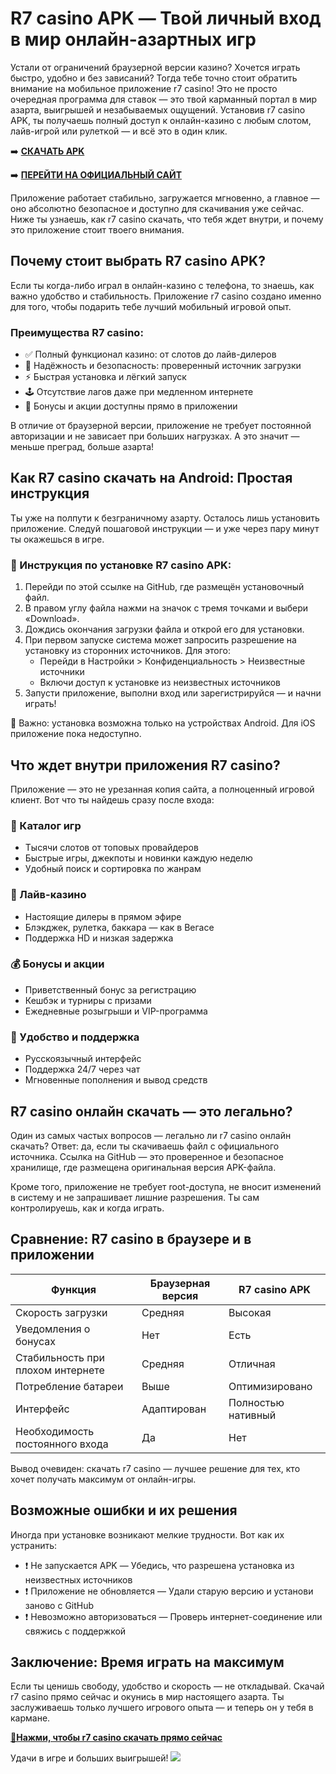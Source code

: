 
# R7 casino APK — Твой личный вход в мир онлайн-азартных игр

Устали от ограничений браузерной версии казино? Хочется играть быстро, удобно и без зависаний? Тогда тебе точно стоит обратить внимание на мобильное приложение r7 casino! Это не просто очередная программа для ставок — это твой карманный портал в мир азарта, выигрышей и незабываемых ощущений. Установив r7 casino APK, ты получаешь полный доступ к онлайн-казино с любым слотом, лайв-игрой или рулеткой — и всё это в один клик.

➡️ **[СКАЧАТЬ APK](https://github.com/parbrir/arkadadownapp/blob/main/ArkadaCasino.apk "СКАЧАТЬ APK")**

➡️ **[ПЕРЕЙТИ НА ОФИЦИАЛЬНЫЙ САЙТ](https://clck.ru/3Mmm7v "ПЕРЕЙТИ НА ОФИЦИАЛЬНЫЙ САЙТ")**

Приложение работает стабильно, загружается мгновенно, а главное — оно абсолютно безопасное и доступно для скачивания уже сейчас. Ниже ты узнаешь, как r7 casino скачать, что тебя ждет внутри, и почему это приложение стоит твоего внимания.

## Почему стоит выбрать R7 casino APK?

Если ты когда-либо играл в онлайн-казино с телефона, то знаешь, как важно удобство и стабильность. Приложение r7 casino создано именно для того, чтобы подарить тебе лучший мобильный игровой опыт.

### Преимущества R7 casino:

- ✅ Полный функционал казино: от слотов до лайв-дилеров  
- 🔐 Надёжность и безопасность: проверенный источник загрузки  
- ⚡ Быстрая установка и лёгкий запуск  
- 🕹️ Отсутствие лагов даже при медленном интернете  
- 🎁 Бонусы и акции доступны прямо в приложении  

В отличие от браузерной версии, приложение не требует постоянной авторизации и не зависает при больших нагрузках. А это значит — меньше преград, больше азарта!

## Как R7 casino скачать на Android: Простая инструкция

Ты уже на полпути к безграничному азарту. Осталось лишь установить приложение. Следуй пошаговой инструкции — и уже через пару минут ты окажешься в игре.

### 🔽 Инструкция по установке R7 casino APK:

1. Перейди по этой ссылке на GitHub, где размещён установочный файл.  
2. В правом углу файла нажми на значок с тремя точками и выбери «Download».  
3. Дождись окончания загрузки файла и открой его для установки.  
4. При первом запуске система может запросить разрешение на установку из сторонних источников. Для этого:
   - Перейди в Настройки > Конфиденциальность > Неизвестные источники  
   - Включи доступ к установке из неизвестных источников  
5. Запусти приложение, выполни вход или зарегистрируйся — и начни играть!

📌 Важно: установка возможна только на устройствах Android. Для iOS приложение пока недоступно.

## Что ждет внутри приложения R7 casino?

Приложение — это не урезанная копия сайта, а полноценный игровой клиент. Вот что ты найдешь сразу после входа:

### 🎰 Каталог игр

- Тысячи слотов от топовых провайдеров  
- Быстрые игры, джекпоты и новинки каждую неделю  
- Удобный поиск и сортировка по жанрам  

### 🎥 Лайв-казино

- Настоящие дилеры в прямом эфире  
- Блэкджек, рулетка, баккара — как в Вегасе  
- Поддержка HD и низкая задержка  

### 💰 Бонусы и акции

- Приветственный бонус за регистрацию  
- Кешбэк и турниры с призами  
- Ежедневные розыгрыши и VIP-программа  

### 🔧 Удобство и поддержка

- Русскоязычный интерфейс  
- Поддержка 24/7 через чат  
- Мгновенные пополнения и вывод средств  

## R7 casino онлайн скачать — это легально?

Один из самых частых вопросов — легально ли r7 casino онлайн скачать? Ответ: да, если ты скачиваешь файл с официального источника. Ссылка на GitHub — это проверенное и безопасное хранилище, где размещена оригинальная версия APK-файла.

Кроме того, приложение не требует root-доступа, не вносит изменений в систему и не запрашивает лишние разрешения. Ты сам контролируешь, как и когда играть.

## Сравнение: R7 casino в браузере и в приложении

| Функция | Браузерная версия | R7 casino APK |
|--------|------------------|----------------|
| Скорость загрузки | Средняя | Высокая |
| Уведомления о бонусах | Нет | Есть |
| Стабильность при плохом интернете | Средняя | Отличная |
| Потребление батареи | Выше | Оптимизировано |
| Интерфейс | Адаптирован | Полностью нативный |
| Необходимость постоянного входа | Да | Нет |

Вывод очевиден: скачать r7 casino — лучшее решение для тех, кто хочет получать максимум от онлайн-игры.

## Возможные ошибки и их решения

Иногда при установке возникают мелкие трудности. Вот как их устранить:

- ❗ Не запускается APK — Убедись, что разрешена установка из неизвестных источников  
- ❗ Приложение не обновляется — Удали старую версию и установи заново с GitHub  
- ❗ Невозможно авторизоваться — Проверь интернет-соединение или свяжись с поддержкой  

## Заключение: Время играть на максимум

Если ты ценишь свободу, удобство и скорость — не откладывай. Скачай r7 casino прямо сейчас и окунись в мир настоящего азарта. Ты заслуживаешь только лучшего игрового опыта — и теперь он у тебя в кармане.

**[🔗Нажми, чтобы r7 casino скачать прямо сейчас](https://github.com/parbrir/arkadadownapp/blob/main/ArkadaCasino.apk)**

Удачи в игре и больших выигрышей!
[![](https://i.ibb.co/zTCT2pZY/photo-2024-04-23-02-26-34.jpg)](https://clck.ru/3Mmm8s)
